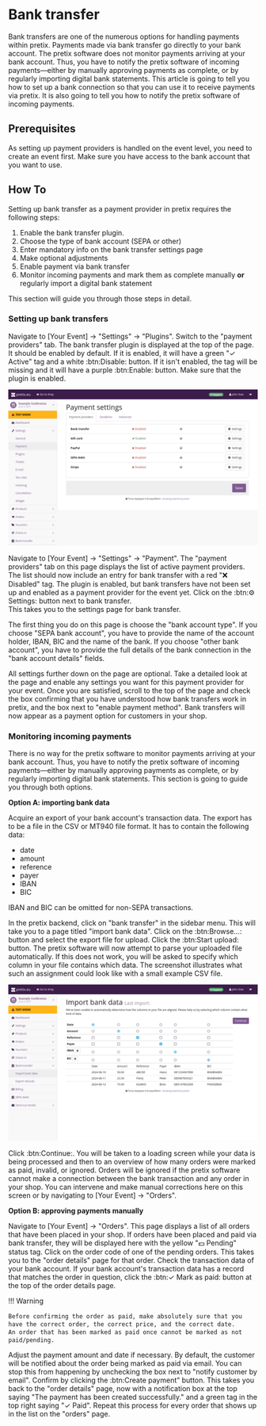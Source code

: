 # Bank transfer

Bank transfers are one of the numerous options for handling payments within pretix. 
Payments made via bank transfer go directly to your bank account. 
The pretix software does not monitor payments arriving at your bank account. 
Thus, you have to notify the pretix software of incoming payments—either by manually approving payments as complete, or by regularly importing digital bank statements. 
This article is going to tell you how to set up a bank connection so that you can use it to receive payments via pretix. 
It is also going to tell you how to notify the pretix software of incoming payments. 

## Prerequisites

As setting up payment providers is handled on the event level, you need to create an event first. 
Make sure you have access to the bank account that you want to use. 

## How To 

Setting up bank transfer as a payment provider in pretix requires the following steps: 

 1. Enable the bank transfer plugin. 
 2. Choose the type of bank account (SEPA or other)
 3. Enter mandatory info on the bank transfer settings page 
 4. Make optional adjustments
 5. Enable payment via bank transfer
 6. Monitor incoming payments and mark them as complete manually **or** regularly import a digital bank statement

This section will guide you through those steps in detail. 

### Setting up bank transfers

Navigate to [Your Event] → "Settings" → "Plugins". 
Switch to the "payment providers" tab. 
The bank transfer plugin is displayed at the top of the page. 
It should be enabled by default. 
If it is enabled, it will have a green "✓ Active" tag and a white :btn:Disable: button. 
If it isn't enabled, the tag will be missing and it will have a purple :btn:Enable: button. 
Make sure that the plugin is enabled. 

![Payment settings page. The "payment providers" tab is open, showing a list with the following entries: bank transfer, gift card, PayPal, SEPA debit and Stripe; gift card is enabled and all other entries are disabled. All entires have 'settings' buttons next to them.](../../assets/screens/payment-providers/payment-settings.png "Payment settings" )

Navigate to [Your Event] → "Settings" → "Payment". 
The "payment providers" tab on this page displays the list of active payment providers. 
The list should now include an entry for bank transfer with a red "❌ Disabled" tag. 
The plugin is enabled, but bank transfers have not been set up and enabled as a payment provider for the event yet. 
Click on the :btn:⚙ Settings: button next to bank transfer.  
This takes you to the settings page for bank transfer.  

The first thing you do on this page is choose the "bank account type". 
If you choose "SEPA bank account", you have to provide the name of the account holder, IBAN, BIC and the name of the bank. 
If you choose "other bank account", you have to provide the full details of the bank connection in the "bank account details" fields. 

All settings further down on the page are optional. 
Take a detailed look at the page and enable any settings you want for this payment provider for your event. 
Once you are satisfied, scroll to the top of the page and check the box confirming that you have understood how bank transfers work in pretix, and the box next to "enable payment method". 
Bank transfers will now appear as a payment option for customers in your shop. 

### Monitoring incoming payments 

There is no way for the pretix software to monitor payments arriving at your bank account. 
Thus, you have to notify the pretix software of incoming payments—either by manually approving payments as complete, or by regularly importing digital bank statements. 
This section is going to guide you through both options. 

**Option A: importing bank data** 

Acquire an export of your bank account's transaction data. 
The export has to be a file in the CSV or MT940 file format. 
It has to contain the following data: 

 - date 
 - amount 
 - reference 
 - payer 
 - IBAN 	
 - BIC 

IBAN and BIC can be omitted for non-SEPA transactions. 

In the pretix backend, click on "bank transfer" in the sidebar menu. 
This will take you to a page titled "import bank data". 
Click on the :btn:Browse...: button and select the export file for upload. 
Click the :btn:Start upload: button. 
The pretix software will now attempt to parse your uploaded file automatically. 
If this does not work, you will be asked to specify which column in your file contains which data. 
The screenshot illustrates what such an assignment could look like with a small example CSV file. 

![Import bank data page with a dialog asking the user to assign columns from a CSV file to the data points date, amount, reference, payer, IBAN and BIC.](../../assets/screens/payment-providers/import-bank-data.png "Import bank data" )

Click :btn:Continue:. 
You will be taken to a loading screen while your data is being processed and then to an overview of how many orders were marked as paid, invalid, or ignored. 
Orders will be ignored if the pretix software cannot make a connection between the bank transaction and any order in your shop. 
You can intervene and make manual corrections here on this screen or by navigating to [Your Event] → "Orders". 

**Option B: approving payments manually** 

Navigate to [Your Event] → "Orders". 
This page displays a list of all orders that have been placed in your shop. 
If orders have been placed and paid via bank transfer, they will be displayed here with the yellow "💵 Pending" status tag. 
Click on the order code of one of the pending orders. 
This takes you to the "order details" page for that order. 
Check the transaction data of your bank account. 
If your bank account's transaction data has a record that matches the order in question, click the :btn:✓ Mark as paid: button at the top of the order details page. 

!!! Warning 

    Before confirming the order as paid, make absolutely sure that you have the correct order, the correct price, and the correct date. 
    An order that has been marked as paid once cannot be marked as not paid/pending. 

Adjust the payment amount and date if necessary. 
By default, the customer will be notified about the order being marked as paid via email. 
You can stop this from happening by unchecking the box next to "notify customer by email". 
Confirm by clicking the :btn:Create payment" button. 
This takes you back to the "order details" page, now with a notification box at the top saying "The payment has been created successfully." and a green tag in the top right saying "✓ Paid". 
Repeat this process for every order that shows up in the list on the "orders" page. 